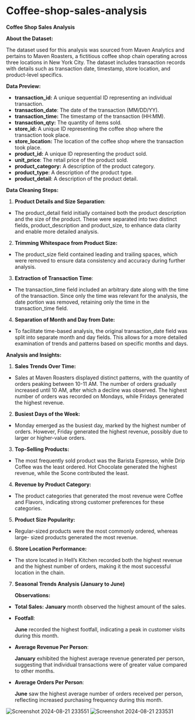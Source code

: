 # Coffee-shop-sales-analysis
**Coffee Shop Sales Analysis** 

**About the Dataset:** 

The dataset used for this analysis was sourced from Maven Analytics and pertains to Maven Roasters, a fictitious coffee shop chain operating across three locations in New York City. The dataset includes transaction records with details such as transaction date, timestamp, store location, and product-level specifics. 

**Data Preview:** 

- **transaction\_id:** A unique sequential ID representing an individual transaction. 
- **transaction\_date**: The date of the transaction (MM/DD/YY). 
- **transaction\_time:** The timestamp of the transaction (HH:MM). 
- **transaction\_qty:** The quantity of items sold. 
- **store\_id:** A unique ID representing the coffee shop where the transaction took place. 
- **store\_location:** The location of the coffee shop where the transaction took place. 
- **product\_id:** A unique ID representing the product sold. 
- **unit\_price**: The retail price of the product sold. 
- **product\_category:** A description of the product category. 
- **product\_type**: A description of the product type. 
- **product\_detail**: A description of the product detail. 

**Data Cleaning Steps:** 

1. **Product Details and Size Separation**: 
- The product\_detail field initially contained both the product description and the size of the product. These were separated into two distinct fields, product\_description and product\_size, to enhance data clarity and enable more detailed analysis. 
2. **Trimming Whitespace from Product Size:** 
- The product\_size field contained leading and trailing spaces, which were removed to ensure data consistency and accuracy during further analysis. 
3. **Extraction of Transaction Time**: 
- The transaction\_time field included an arbitrary date along with the time of the transaction. Since only the time was relevant for the analysis, the date portion was removed, retaining only the time in the transaction\_time field. 
4. **Separation of Month and Day from Date:** 
- To facilitate time-based analysis, the original transaction\_date field was split into separate month and day fields. This allows for a more detailed examination of trends and patterns based on specific months and days. 

**Analysis and Insights:** 

1. **Sales Trends Over Time:** 
- Sales at Maven Roasters displayed distinct patterns, with the quantity of orders peaking between 10-11 AM. The number of orders gradually increased until 10 AM, after which a decline was observed. The highest number of orders was recorded on Mondays, while Fridays generated the highest revenue. 
2. **Busiest Days of the Week:** 
- Monday emerged as the busiest day, marked by the highest number of orders. However, Friday generated the highest revenue, possibly due to larger or higher-value orders. 
3. **Top-Selling Products:** 
- The most frequently sold product was the Barista Espresso, while Drip Coffee was the least ordered. Hot Chocolate generated the highest revenue, while the Scone contributed the least. 
4. **Revenue by Product Category:** 
- The product categories that generated the most revenue were Coffee and Flavors, indicating strong customer preferences for these categories. 
5. **Product Size Popularity:** 
- Regular-sized products were the most commonly ordered, whereas large- sized products generated the most revenue. 
6. **Store Location Performance:** 
- The store located in Hell’s Kitchen recorded both the highest revenue and the highest number of orders, making it the most successful location in the chain. 
7. **Seasonal Trends Analysis (January to June)** 

   **Observations:** 

- **Total Sales:** **January** month observed the highest amount of the sales. 
- **Footfall**: 

  **June** recorded the highest footfall, indicating a peak in customer visits during this month. 

- **Average Revenue Per Person**: 

  **January** exhibited the highest average revenue generated per person, suggesting that individual transactions were of greater value compared to other months. 

- **Average Orders Per Person**: 

  **June** saw the highest average number of orders received per person, reflecting increased purchasing frequency during this month. 

 ![Screenshot 2024-08-21 233551](https://github.com/user-attachments/assets/c1342072-f53d-4011-ba81-6f055ed58156)
![Screenshot 2024-08-21 233531](https://github.com/user-attachments/assets/4158f2b5-018c-4d6b-91aa-2f4cd8afa084)

